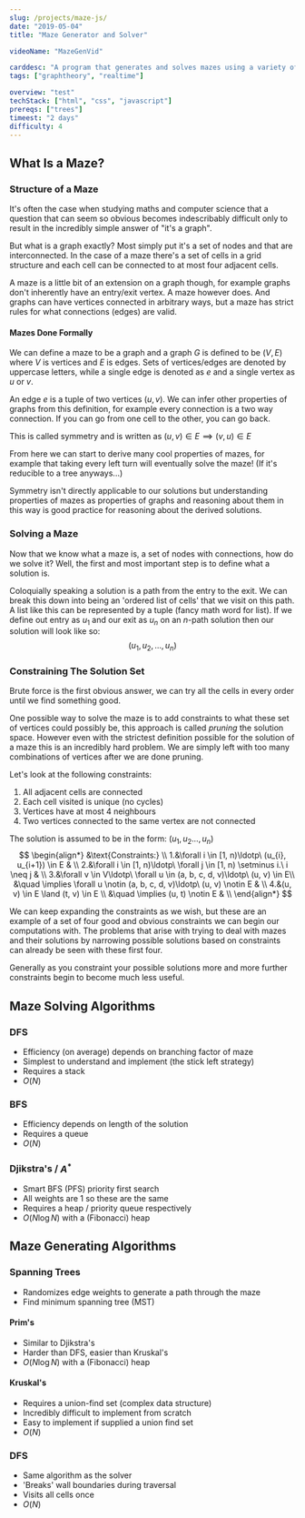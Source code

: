 ```yaml
---
slug: /projects/maze-js/
date: "2019-05-04"
title: "Maze Generator and Solver"

videoName: "MazeGenVid"

carddesc: "A program that generates and solves mazes using a variety of seemingly unrelated graph algorithms."
tags: ["graphtheory", "realtime"]

overview: "test"
techStack: ["html", "css", "javascript"]
prereqs: ["trees"]
timeest: "2 days"
difficulty: 4
---
```


## What Is a Maze?
### Structure of a Maze
It's often the case when studying maths and computer science that a question that can seem so obvious becomes indescribably difficult only to result in the incredibly simple answer of "it's a graph".

But what is a graph exactly? Most simply put it's a set of nodes and that are interconnected. In the case of a maze there's a set of cells in a grid structure and each cell can be connected to at most four adjacent cells.

A maze is a little bit of an extension on a graph though, for example graphs don't inherently have an entry/exit vertex. A maze however does. And graphs can have vertices connected in arbitrary ways, but a maze has strict rules for what connections (edges) are valid.

#### Mazes Done Formally
We can define a maze to be a graph and a graph $G$ is defined to be $(V, E)$ where $V$ is vertices and $E$ is edges. Sets of vertices/edges are denoted by uppercase letters, while a single edge is denoted as $e$ and a single vertex as $u$ or $v$.

An edge $e$ is a tuple of two vertices $(u, v)$. We can infer other properties of graphs from this definition, for example every connection is a two way connection. If you can go from one cell to the other, you can go back.

This is called symmetry and is written as $(u, v) \in E \implies (v, u) \in E$

From here we can start to derive many cool properties of mazes, for example that taking every left turn will eventually solve the maze! (If it's reducible to a tree anyways...)

Symmetry isn't directly applicable to our solutions but understanding properties of mazes as properties of graphs and reasoning about them in this way is good practice for reasoning about the derived solutions.

### Solving a Maze
Now that we know what a maze is, a set of nodes with connections, how do we solve it? Well, the first and most important step is to define what a solution is.

Coloquially speaking a solution is a path from the entry to the exit. We can break this down into being an 'ordered list of cells' that we visit on this path. A list like this can be represented by a tuple (fancy math word for list). If we define out entry as $u_{1}$ and our exit as $u_{n}$ on an $n$-path solution then our solution will look like so:
$$
(u_{1}, u_{2}, \ldots, u_{n})
$$

### Constraining The Solution Set
Brute force is the first obvious answer, we can try all the cells in every order until we find something good.

One possible way to solve the maze is to add constraints to what these set of vertices could possibly be, this approach is called *pruning* the solution space. However even with the strictest definition possible for the solution of a maze this is an incredibly hard problem. We are simply left with too many combinations of vertices after we are done pruning.

Let's look at the following constraints:
1. All adjacent cells are connected
2. Each cell visited is unique (no cycles)
3. Vertices have at most 4 neighbours
4. Two vertices connected to the same vertex are not connected

The solution is assumed to be in the form: $(u_{1}, u_{2} \ldots, u_{n})$
$$
\begin{align*}
&\text{Constraints:} \\
1.&\forall i \in [1, n)\ldotp\ (u_{i}, u_{i+1}) \in E & \\
2.&\forall i \in [1, n)\ldotp\ \forall j \in [1, n) \setminus i.\ i \neq j & \\
3.&\forall v \in V\ldotp\ \forall u \in (a, b, c, d, v)\ldotp\ (u, v) \in E\\ &\quad \implies \forall u \notin (a, b, c, d, v)\ldotp\ (u, v) \notin E & \\
4.&(u, v) \in E \land (t, v) \in E \\ &\quad \implies (u, t) \notin E & \\
\end{align*}
$$

We can keep expanding the constraints as we wish, but these are an example of a set of four good and obvious constraints we can begin our computations with. The problems that arise with trying to deal with mazes and their solutions by narrowing possible solutions based on constraints can already be seen with these first four.

Generally as you constraint your possible solutions more and more further constraints begin to become much less useful.

## Maze Solving Algorithms
### DFS
- Efficiency (on average) depends on branching factor of maze
- Simplest to understand and implement (the stick left strategy)
- Requires a stack
- $O(N)$

### BFS
- Efficiency depends on length of the solution
- Requires a queue
- $O(N)$

### Djikstra's / $A^{*}$
- Smart BFS (PFS) priority first search
- All weights are 1 so these are the same
- Requires a heap / priority queue respectively
- $O(N\log{N})$ with a (Fibonacci) heap

## Maze Generating Algorithms
### Spanning Trees
- Randomizes edge weights to generate a path through the maze
- Find minimum spanning tree (MST)

#### Prim's
- Similar to Djikstra's
- Harder than DFS, easier than Kruskal's
- $O(N\log{N})$ with a (Fibonacci) heap

#### Kruskal's
- Requires a union-find set (complex data structure)
- Incredibly difficult to implement from scratch
- Easy to implement if supplied a union find set
- $O(N)$

### DFS
- Same algorithm as the solver
- 'Breaks' wall boundaries during traversal
- Visits all cells once
- $O(N)$
